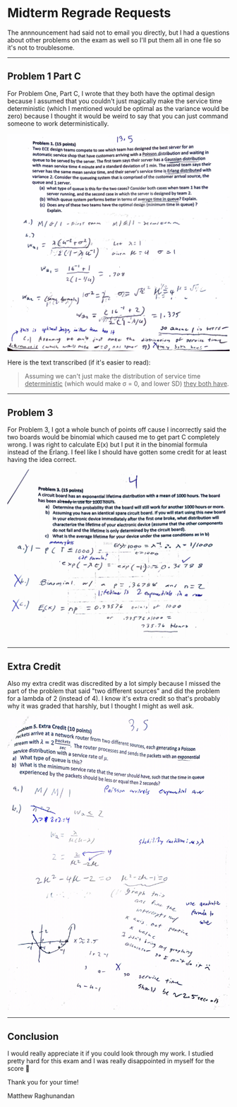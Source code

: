 # Midterm Regrade Requests

The annnouncement had said not to email you directly, but I had a questions about other problems on the exam as well so I'll put them all in one file so it's not to troublesome.

---

<!-- <div style="page-break-after: always; break-after: page;"></div> -->

## Problem 1 Part C

For Problem One, Part C, I wrote that they both have the optimal design because I assumed that you couldn't just magically make the service time deterministic (which I mentioned would be optimal as the variance would be zero) because I thought it would be weird to say that you can just command someone to work deterministically.

![Problem 1](Media/P1.png)

Here is the text transcribed (if it's easier to read):

> Assuming we can't just make the distribution of service time <u>deterministic</u> (which would make &sigma; = 0, and lower SD) <u>they both have</u>.

---

## Problem 3

For Problem 3, I got a whole bunch of points off cause I incorrectly said the two boards would be binomial which caused me to get part C completely wrong. I was right to calculate E(x) but I put it in the binomial formula instead of the Erlang. I feel like I should have gotten some credit for at least having the idea correct.

![Problem 3](Media/P3.png)

---

## Extra Credit

Also my extra credit was discredited by a lot simply because I missed the part of the problem that said "two different sources" and did the problem for a lambda of 2 (instead of 4). I know it's extra credit so that's probably why it was graded that harshly, but I thought I might as well ask.

![Extra Credit](Media/ExtraCredit.png)

---

## Conclusion

I would really appreciate it if you could look through my work. I studied pretty hard for this exam and I was really disappointed in myself for the score 🙁

Thank you for your time!

Matthew Raghunandan
